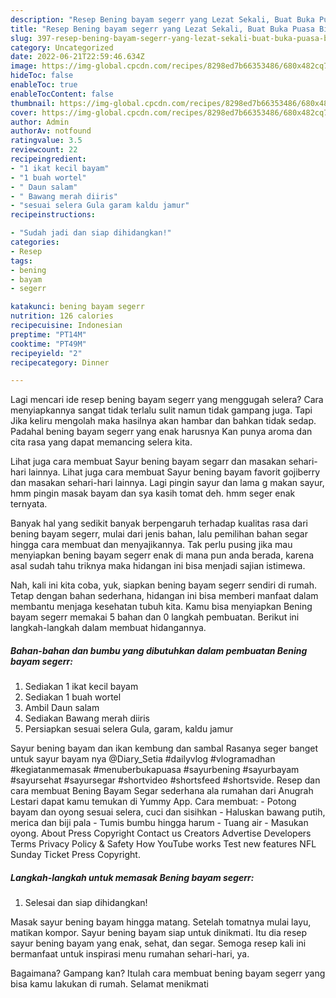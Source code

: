 ```yaml
---
description: "Resep Bening bayam segerr yang Lezat Sekali, Buat Buka Puasa Bikin Ngiler"
title: "Resep Bening bayam segerr yang Lezat Sekali, Buat Buka Puasa Bikin Ngiler"
slug: 397-resep-bening-bayam-segerr-yang-lezat-sekali-buat-buka-puasa-bikin-ngiler
category: Uncategorized
date: 2022-06-21T22:59:46.634Z
image: https://img-global.cpcdn.com/recipes/8298ed7b66353486/680x482cq70/bening-bayam-segerr-foto-resep-utama.jpg
hideToc: false
enableToc: true
enableTocContent: false
thumbnail: https://img-global.cpcdn.com/recipes/8298ed7b66353486/680x482cq70/bening-bayam-segerr-foto-resep-utama.jpg
cover: https://img-global.cpcdn.com/recipes/8298ed7b66353486/680x482cq70/bening-bayam-segerr-foto-resep-utama.jpg
author: Admin
authorAv: notfound
ratingvalue: 3.5
reviewcount: 22
recipeingredient:
- "1 ikat kecil bayam"
- "1 buah wortel"
- " Daun salam"
- " Bawang merah diiris"
- "sesuai selera Gula garam kaldu jamur"
recipeinstructions:

- "Sudah jadi dan siap dihidangkan!"
categories:
- Resep
tags:
- bening
- bayam
- segerr

katakunci: bening bayam segerr 
nutrition: 126 calories
recipecuisine: Indonesian
preptime: "PT14M"
cooktime: "PT49M"
recipeyield: "2"
recipecategory: Dinner

---
```



Lagi mencari ide resep bening bayam segerr yang menggugah selera? Cara menyiapkannya sangat tidak terlalu sulit namun tidak gampang juga. Tapi Jika keliru mengolah maka hasilnya akan hambar dan bahkan tidak sedap. Padahal bening bayam segerr yang enak harusnya Kan punya aroma dan cita rasa yang dapat memancing selera kita.


Lihat juga cara membuat Sayur bening bayam segarr dan masakan sehari-hari lainnya. Lihat juga cara membuat Sayur bening bayam favorit gojiberry dan masakan sehari-hari lainnya. Lagi pingin sayur dan lama g makan sayur, hmm pingin masak bayam dan sya kasih tomat deh. hmm seger enak ternyata.

Banyak hal yang sedikit banyak berpengaruh terhadap kualitas rasa dari bening bayam segerr, mulai dari jenis bahan, lalu pemilihan bahan segar hingga cara membuat dan menyajikannya. Tak perlu pusing jika mau menyiapkan bening bayam segerr enak di mana pun anda berada, karena asal sudah tahu triknya maka hidangan ini bisa menjadi sajian istimewa.


Nah, kali ini kita coba, yuk, siapkan bening bayam segerr sendiri di rumah. Tetap dengan bahan sederhana, hidangan ini bisa memberi manfaat dalam membantu menjaga kesehatan tubuh kita. Kamu bisa menyiapkan Bening bayam segerr memakai 5 bahan dan 0 langkah pembuatan. Berikut ini langkah-langkah dalam membuat hidangannya.

<!--inarticleads1-->

##### Bahan-bahan dan bumbu yang dibutuhkan dalam pembuatan Bening bayam segerr:

1. Sediakan 1 ikat kecil bayam
1. Sediakan 1 buah wortel
1. Ambil  Daun salam
1. Sediakan  Bawang merah diiris
1. Persiapkan sesuai selera Gula, garam, kaldu jamur


Sayur bening bayam dan ikan kembung dan sambal Rasanya seger banget untuk sayur bayam nya @Diary_Setia #dailyvlog #vlogramadhan #kegiatanmemasak #menuberbukapuasa #sayurbening #sayurbayam #sayursehat #sayursegar #shortvideo #shortsfeed #shortsvide. Resep dan cara membuat Bening Bayam Segar sederhana ala rumahan dari Anugrah Lestari dapat kamu temukan di Yummy App. Cara membuat: - Potong bayam dan oyong sesuai selera, cuci dan sisihkan - Haluskan bawang putih, merica dan biji pala - Tumis bumbu hingga harum - Tuang air - Masukan oyong. About Press Copyright Contact us Creators Advertise Developers Terms Privacy Policy &amp; Safety How YouTube works Test new features NFL Sunday Ticket Press Copyright. 

<!--inarticleads2-->

##### Langkah-langkah untuk memasak Bening bayam segerr:


1. Selesai dan siap dihidangkan!

Masak sayur bening bayam hingga matang. Setelah tomatnya mulai layu, matikan kompor. Sayur bening bayam siap untuk dinikmati. Itu dia resep sayur bening bayam yang enak, sehat, dan segar. Semoga resep kali ini bermanfaat untuk inspirasi menu rumahan sehari-hari, ya. 

Bagaimana? Gampang kan? Itulah cara membuat bening bayam segerr yang bisa kamu lakukan di rumah. Selamat menikmati
